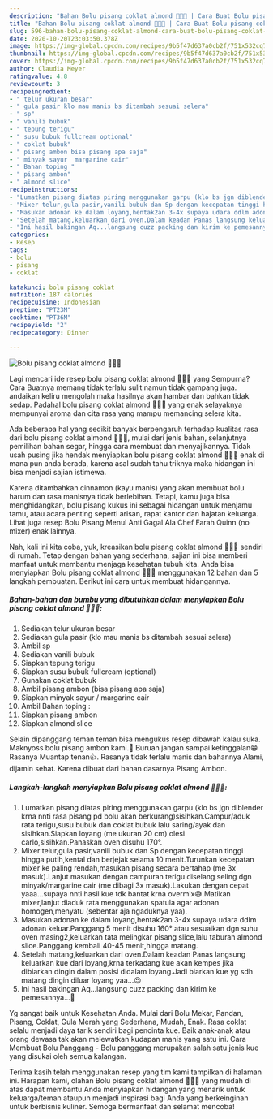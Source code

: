 ```yaml
---
description: "Bahan Bolu pisang coklat almond 🍌🍌🍌 | Cara Buat Bolu pisang coklat almond 🍌🍌🍌 Yang Bikin Ngiler"
title: "Bahan Bolu pisang coklat almond 🍌🍌🍌 | Cara Buat Bolu pisang coklat almond 🍌🍌🍌 Yang Bikin Ngiler"
slug: 596-bahan-bolu-pisang-coklat-almond-cara-buat-bolu-pisang-coklat-almond-yang-bikin-ngiler
date: 2020-10-20T23:03:50.378Z
image: https://img-global.cpcdn.com/recipes/9b5f47d637a0cb2f/751x532cq70/bolu-pisang-coklat-almond-🍌🍌🍌-foto-resep-utama.jpg
thumbnail: https://img-global.cpcdn.com/recipes/9b5f47d637a0cb2f/751x532cq70/bolu-pisang-coklat-almond-🍌🍌🍌-foto-resep-utama.jpg
cover: https://img-global.cpcdn.com/recipes/9b5f47d637a0cb2f/751x532cq70/bolu-pisang-coklat-almond-🍌🍌🍌-foto-resep-utama.jpg
author: Claudia Meyer
ratingvalue: 4.8
reviewcount: 3
recipeingredient:
- " telur ukuran besar"
- " gula pasir klo mau manis bs ditambah sesuai selera"
- " sp"
- " vanili bubuk"
- " tepung terigu"
- " susu bubuk fullcream optional"
- " coklat bubuk"
- " pisang ambon bisa pisang apa saja"
- " minyak sayur  margarine cair"
- " Bahan toping "
- " pisang ambon"
- " almond slice"
recipeinstructions:
- "Lumatkan pisang diatas piring menggunakan garpu (klo bs jgn diblender krna nnti rasa pisang pd bolu akan berkurang)sisihkan.Campur/aduk rata terigu,susu bubuk dan coklat bubuk lalu saring/ayak dan sisihkan.Siapkan loyang (me ukuran 20 cm) olesi carlo,sisihkan.Panaskan oven disuhu 170°."
- "Mixer telur,gula pasir,vanili bubuk dan Sp dengan kecepatan tinggi hingga putih,kental dan berjejak selama 10 menit.Turunkan kecepatan mixer ke paling rendah,masukan pisang secara bertahap (me 3x masuk).Lanjut masukan dengan campuran terigu diselang seling dgn minyak/margarine cair (me dibagi 3x masuk).Lakukan dengan cepat yaaa...supaya nnti hasil kue tdk bantat krna overmix😅.Matikan mixer,lanjut diaduk rata menggunakan spatula agar adonan homogen,menyatu (sebentar aja ngaduknya yaa)."
- "Masukan adonan ke dalam loyang,hentak2an 3-4x supaya udara ddlm adonan keluar.Panggang 5 menit disuhu 160° atau sesuaikan dgn suhu oven masing2,keluarkan tata melingkar pisang slice,lalu taburan almond slice.Panggang kembali 40-45 menit,hingga matang."
- "Setelah matang,keluarkan dari oven.Dalam keadan Panas langsung keluarkan kue dari loyang,krna terkadang kue akan kempes jika dibiarkan dingin dalam posisi didalam loyang.Jadi biarkan kue yg sdh matang dingin diluar loyang yaa...😍"
- "Ini hasil bakingan Aq...langsung cuzz packing dan kirim ke pemesannya...🥰"
categories:
- Resep
tags:
- bolu
- pisang
- coklat

katakunci: bolu pisang coklat 
nutrition: 187 calories
recipecuisine: Indonesian
preptime: "PT23M"
cooktime: "PT36M"
recipeyield: "2"
recipecategory: Dinner

---
```



![Bolu pisang coklat almond 🍌🍌🍌](https://img-global.cpcdn.com/recipes/9b5f47d637a0cb2f/751x532cq70/bolu-pisang-coklat-almond-🍌🍌🍌-foto-resep-utama.jpg)

Lagi mencari ide resep bolu pisang coklat almond 🍌🍌🍌 yang Sempurna? Cara Buatnya memang tidak terlalu sulit namun tidak gampang juga. andaikan keliru mengolah maka hasilnya akan hambar dan bahkan tidak sedap. Padahal bolu pisang coklat almond 🍌🍌🍌 yang enak selayaknya mempunyai aroma dan cita rasa yang mampu memancing selera kita.

Ada beberapa hal yang sedikit banyak berpengaruh terhadap kualitas rasa dari bolu pisang coklat almond 🍌🍌🍌, mulai dari jenis bahan, selanjutnya pemilihan bahan segar, hingga cara membuat dan menyajikannya. Tidak usah pusing jika hendak menyiapkan bolu pisang coklat almond 🍌🍌🍌 enak di mana pun anda berada, karena asal sudah tahu triknya maka hidangan ini bisa menjadi sajian istimewa.

Karena ditambahkan cinnamon (kayu manis) yang akan membuat bolu harum dan rasa manisnya tidak berlebihan. Tetapi, kamu juga bisa menghidangkan, bolu pisang kukus ini sebagai hidangan untuk menjamu tamu, atau acara penting seperti arisan, rapat kantor dan hajatan keluarga. Lihat juga resep Bolu Pisang Menul Anti Gagal Ala Chef Farah Quinn (no mixer) enak lainnya.


Nah, kali ini kita coba, yuk, kreasikan bolu pisang coklat almond 🍌🍌🍌 sendiri di rumah. Tetap dengan bahan yang sederhana, sajian ini bisa memberi manfaat untuk membantu menjaga kesehatan tubuh kita. Anda bisa menyiapkan Bolu pisang coklat almond 🍌🍌🍌 menggunakan 12 bahan dan 5 langkah pembuatan. Berikut ini cara untuk membuat hidangannya.

<!--inarticleads1-->

##### Bahan-bahan dan bumbu yang dibutuhkan dalam menyiapkan Bolu pisang coklat almond 🍌🍌🍌:

1. Sediakan  telur ukuran besar
1. Sediakan  gula pasir (klo mau manis bs ditambah sesuai selera)
1. Ambil  sp
1. Sediakan  vanili bubuk
1. Siapkan  tepung terigu
1. Siapkan  susu bubuk fullcream (optional)
1. Gunakan  coklat bubuk
1. Ambil  pisang ambon (bisa pisang apa saja)
1. Siapkan  minyak sayur / margarine cair
1. Ambil  Bahan toping :
1. Siapkan  pisang ambon
1. Siapkan  almond slice


Selain dipanggang teman teman bisa mengukus resep dibawah kalau suka. Maknyoss bolu pisang ambon kami.🍌 Buruan jangan sampai ketinggalan😁 Rasanya Muantap tenan👍. Rasanya tidak terlalu manis dan bahannya Alami, dijamin sehat. Karena dibuat dari bahan dasarnya Pisang Ambon. 

<!--inarticleads2-->

##### Langkah-langkah menyiapkan Bolu pisang coklat almond 🍌🍌🍌:

1. Lumatkan pisang diatas piring menggunakan garpu (klo bs jgn diblender krna nnti rasa pisang pd bolu akan berkurang)sisihkan.Campur/aduk rata terigu,susu bubuk dan coklat bubuk lalu saring/ayak dan sisihkan.Siapkan loyang (me ukuran 20 cm) olesi carlo,sisihkan.Panaskan oven disuhu 170°.
1. Mixer telur,gula pasir,vanili bubuk dan Sp dengan kecepatan tinggi hingga putih,kental dan berjejak selama 10 menit.Turunkan kecepatan mixer ke paling rendah,masukan pisang secara bertahap (me 3x masuk).Lanjut masukan dengan campuran terigu diselang seling dgn minyak/margarine cair (me dibagi 3x masuk).Lakukan dengan cepat yaaa...supaya nnti hasil kue tdk bantat krna overmix😅.Matikan mixer,lanjut diaduk rata menggunakan spatula agar adonan homogen,menyatu (sebentar aja ngaduknya yaa).
1. Masukan adonan ke dalam loyang,hentak2an 3-4x supaya udara ddlm adonan keluar.Panggang 5 menit disuhu 160° atau sesuaikan dgn suhu oven masing2,keluarkan tata melingkar pisang slice,lalu taburan almond slice.Panggang kembali 40-45 menit,hingga matang.
1. Setelah matang,keluarkan dari oven.Dalam keadan Panas langsung keluarkan kue dari loyang,krna terkadang kue akan kempes jika dibiarkan dingin dalam posisi didalam loyang.Jadi biarkan kue yg sdh matang dingin diluar loyang yaa...😍
1. Ini hasil bakingan Aq...langsung cuzz packing dan kirim ke pemesannya...🥰


Yg sangat baik untuk Kesehatan Anda. Mulai dari Bolu Mekar, Pandan, Pisang, Coklat, Gula Merah yang Sederhana, Mudah, Enak. Rasa coklat selalu menjadi daya tarik sendiri bagi pencinta kue. Baik anak-anak atau orang dewasa tak akan melewatkan kudapan manis yang satu ini. Cara Membuat Bolu Panggang - Bolu panggang merupakan salah satu jenis kue yang disukai oleh semua kalangan. 

Terima kasih telah menggunakan resep yang tim kami tampilkan di halaman ini. Harapan kami, olahan Bolu pisang coklat almond 🍌🍌🍌 yang mudah di atas dapat membantu Anda menyiapkan hidangan yang menarik untuk keluarga/teman ataupun menjadi inspirasi bagi Anda yang berkeinginan untuk berbisnis kuliner. Semoga bermanfaat dan selamat mencoba!
